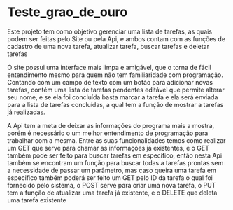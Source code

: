 # Teste_grao_de_ouro

Este projeto tem como objetivo gerenciar uma lista de tarefas, as quais podem ser feitas pelo Site ou pela Api,
e ambos contam com as funções de cadastro de uma nova tarefa, atualizar tarefa, buscar tarefas e deletar tarefas  

O site possui uma interface mais limpa e amigável, que o torna de fácil entendimento mesmo para quem não tem familiaridade com programação.
Contando com um campo de texto com um botão para adicionar novas tarefas, contém uma lista de tarefas pendentes editável que permite alterar seu nome,
e se ela foi concluída basta marcar a tarefa e ela será enviada para a lista de tarefas concluídas, a qual tem a função de mostrar a tarefas já realizadas.

A Api tem a meta de deixar as informações do programa mais a mostra, porém é necessário o um melhor entendimento de programação para trabalhar com a mesma. 
Entre as suas funcionalidades temos como realizar um GET que serve para chamar as informações já existentes, e o GET também pode ser feito para buscar tarefas
em especifico, então nesta Api também se encontram um função para buscar todas a tarefas prontas sem a necessidade de passar um parâmetro, mas caso queira uma
tarefa em especifico também poderá ser feito um GET pelo ID da tarefa o qual foi fornecido pelo sistema, o POST serve para criar uma nova tarefa,
o PUT tem a função de atualizar uma tarefa já existente, e o DELETE que deleta uma tarefa existente

